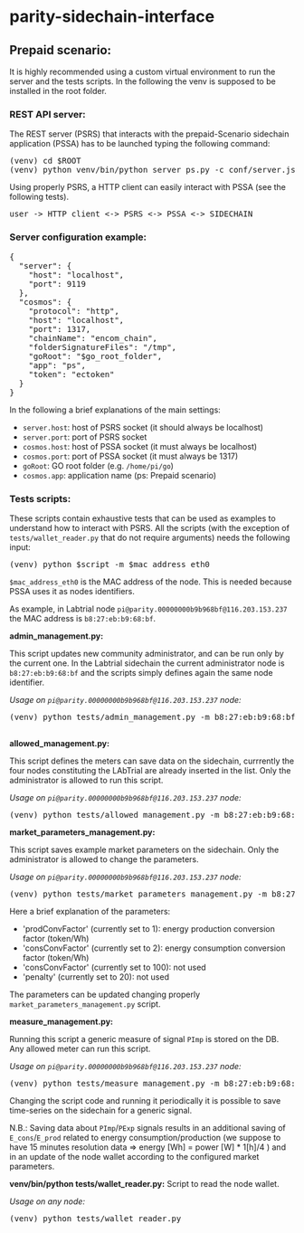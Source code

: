 # parity-sidechain-interface

## Prepaid scenario:

It is highly recommended using a custom virtual environment to run the server and the tests scripts.
In the following the venv is supposed to be installed in the root folder.  

### REST API server:

The REST server (PSRS) that interacts with the prepaid-Scenario sidechain application (PSSA) has to be launched typing the following command:

<pre>
(venv) cd $ROOT
(venv) python venv/bin/python server_ps.py -c conf/server.json
</pre>

Using properly PSRS, a HTTP client can easily interact with PSSA (see the following tests).

<pre>
user -> HTTP client <-> PSRS <-> PSSA <-> SIDECHAIN
</pre>

### Server configuration example:

<pre>
{
  "server": {
    "host": "localhost",
    "port": 9119
  },
  "cosmos": {
    "protocol": "http",
    "host": "localhost",
    "port": 1317,
    "chainName": "encom_chain",
    "folderSignatureFiles": "/tmp",
    "goRoot": "$go_root_folder",
    "app": "ps",
    "token": "ectoken"
  }
}
</pre>

In the following a brief explanations of the main settings:
* `server.host`: host of PSRS socket (it should always be localhost) 
* `server.port`: port of PSRS socket 
* `cosmos.host`: host of PSSA socket (it must always be localhost) 
* `cosmos.port`: port of PSSA socket (it must always be 1317)
* `goRoot`: GO root folder (e.g. `/home/pi/go`)
* `cosmos.app`: application name (ps: Prepaid scenario)

### Tests scripts:

These scripts contain exhaustive tests that can be used as examples to understand how to interact with PSRS.
All the scripts (with the exception of `tests/wallet_reader.py` that do not require arguments) needs the following input:

<pre>
(venv) python $script -m $mac_address_eth0
</pre>
 
`$mac_address_eth0` is the MAC address of the node. This is needed because PSSA uses it as nodes identifiers.

As example, in Labtrial node `pi@parity.00000000b9b968bf@116.203.153.237` the MAC address is `b8:27:eb:b9:68:bf`.

**admin_management.py:**

This script updates new community administrator, and can be run only by the current one.
In the Labtrial sidechain the current administrator node is `b8:27:eb:b9:68:bf` and the scripts simply defines again the same node identifier.

*Usage on `pi@parity.00000000b9b968bf@116.203.153.237` node:*
<pre>
(venv) python tests/admin_management.py -m b8:27:eb:b9:68:bf

</pre>

**allowed_management.py:**

This script defines the meters can save data on the sidechain, currrently the four nodes constituting the LAbTrial are already inserted in the list.
Only the administrator is allowed to run this script.

*Usage on `pi@parity.00000000b9b968bf@116.203.153.237` node:*
<pre>
(venv) python tests/allowed_management.py -m b8:27:eb:b9:68:bf
</pre>

**market_parameters_management.py:**

This script saves example market parameters on the sidechain. Only the administrator is allowed to change the parameters.

*Usage on `pi@parity.00000000b9b968bf@116.203.153.237` node:*
<pre>
(venv) python tests/market_parameters_management.py -m b8:27:eb:b9:68:bf
</pre>

Here a brief explanation of the parameters:

* 'prodConvFactor' (currently set to 1): energy production conversion factor (token/Wh)
* 'consConvFactor' (currently set to 2): energy consumption conversion factor (token/Wh)
* 'consConvFactor' (currently set to 100): not used
* 'penalty' (currently set to 20): not used

The parameters can be updated changing properly `market_parameters_management.py` script.

**measure_management.py:**

Running this script a generic measure of signal `PImp` is stored on the DB. Any allowed meter can run this script. 

*Usage on `pi@parity.00000000b9b968bf@116.203.153.237` node:*
<pre>
(venv) python tests/measure_management.py -m b8:27:eb:b9:68:bf
</pre>

Changing the script code and running it periodically it is possible to save time-series on the sidechain for a generic signal.

N.B.: Saving data about `PImp`/`PExp` signals results in an additional saving of `E_cons`/`E_prod` related to energy 
consumption/production (we suppose to have 15 minutes resolution data => energy [Wh] = power [W] * 1[h]/4 ) and in an update
of the node wallet according to the configured market parameters.

**venv/bin/python tests/wallet_reader.py:**
Script to read the node wallet.

*Usage on any node:*
<pre>
(venv) python tests/wallet_reader.py
</pre>